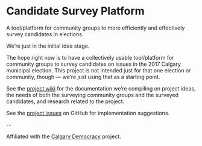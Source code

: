 # Candidate Survey Platform
A tool/platform for community groups to more efficiently and effectively survey candidates in elections.

We’re just in the initial idea stage.

The hope right now is to have a collectively usable tool/platform for community groups to survey candidates on issues in the 2017 Calgary municipal election. This project is not intended just for that one election or community, though — we’re just using that as a starting point.

See the [project wiki](https://github.com/grantneufeld/candidatesurvey/projects) for the documentation we’re compiling on project ideas, the needs of both the surveying community groups and the surveyed candidates, and research related to the project.

See the [project issues](https://github.com/grantneufeld/candidatesurvey/issues) on GitHub for implementation suggestions.

--

Affiliated with the [Calgary Democracy](http://calgarydemocracy.ca/) project.
